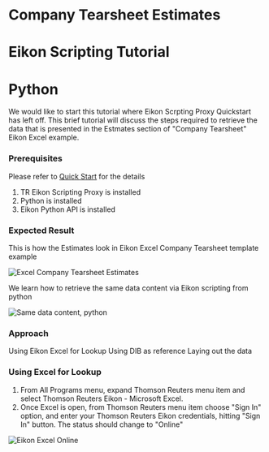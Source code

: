 # Company Tearsheet Estimates
# Eikon Scripting Tutorial
# Python

We would like to start this tutorial where Eikon Scrpting Proxy Quickstart has left off.  This brief tutorial will discuss the steps required to retrieve the data that is presented in the Estmates section of "Company Tearsheet" Eikon Excel example.

### Prerequisites

Please refer to [Quick Start](https://developers.thomsonreuters.com/tr-eikon-scripting-apis-eap-limited-access/eikon-web-and-scripting-apis-beta/quick-start) for the details

1. TR Eikon Scripting Proxy is installed
2. Python is installed
3. Eikon Python API is installed

### Expected Result

This is how the Estimates look in Eikon Excel Company Tearsheet template example

![Excel Company Tearsheet Estimates](https://github.com/zfarberov/TR-Tutorials/blob/master/excelEstimates.jpg "Excel Company Tearsheet Estimates")

We learn how to retrieve the same data content via Eikon scripting from python

![Same data content, python](https://github.com/zfarberov/TR-Tutorials/blob/master/pythonEstimates.jpg "Same data content, python")

### Approach

Using Eikon Excel for Lookup
Using DIB as reference
Laying out the data

### Using Excel for Lookup

1. From All Programs menu, expand Thomson Reuters menu item and select Thomson Reuters Eikon - Microsoft Excel.
2. Once Excel is open, from Thomson Reuters menu item choose "Sign In" option, and enter your Thomson Reuters Eikon credentials, hitting "Sign In" button.  The status should change to "Online"

![Eikon Excel Online](https://github.com/zfarberov/TR-Tutorials/blob/master/EioknExcelSignIn.jpg "Eikon Excel Online")
